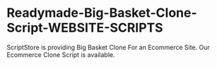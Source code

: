 # Readymade-Big-Basket-Clone-Script-WEBSITE-SCRIPTS
ScriptStore is providing Big Basket Clone For an Ecommerce Site. Our Ecommerce Clone Script is available.
